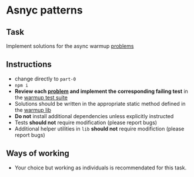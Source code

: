 # Asnyc patterns

## Task

Implement solutions for the async warmup [problems](./problems.md)

## Instructions

* change directly to `part-0`
* `npm i`
* **Review each [problem](./problems.md) and implement the corresponding failing test** in the [warmup test suite](test/warmup.js)
* Solutions should be written in the appropriate static method defined in the [warmup lib](lib/warmup.js)
* **Do not** install additional dependencies unless explicitly instructed
* Tests **should not** require modification (please report bugs)
* Additional helper utilities in `lib` **should not** require modifiction (please report bugs)

## Ways of working

* Your choice but working as individuals is recommendated for this task.
